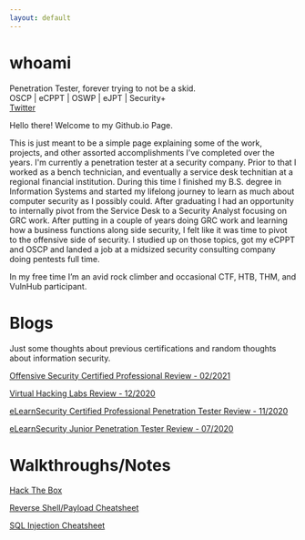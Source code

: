 ```yaml
---
layout: default
---
```


# whoami

Penetration Tester, forever trying to not be a skid.  
OSCP | eCPPT | OSWP | eJPT | Security+  
[Twitter](https://twitter.com/x0_Neo)    

Hello there! Welcome to my Github.io Page.  

This is just meant to be a simple page explaining some of the work, projects, and other assorted accomplishments I’ve completed over the years.  I'm currently a penetration tester at a security company.  Prior to that I worked as a bench technician, and eventually a service desk technitian at a regional financial institution.  During this time I finished my B.S. degree in Information Systems and started my lifelong journey to learn as much about computer security as I possibly could.  After graduating I had an opportunity to internally pivot from the Service Desk to a Security Analyst focusing on GRC work.  After putting in a couple of years doing GRC work and learning how a business functions along side security, I felt like it was time to pivot to the offensive side of security.  I studied up on those topics, got my eCPPT and OSCP and landed a job at a midsized security consulting company doing pentests full time.

In my free time I’m an avid rock climber and occasional CTF, HTB, THM, and VulnHub participant. 

# Blogs  
Just some thoughts about previous certifications and random thoughts about information security.  

[Offensive Security Certified Professional Review - 02/2021](./Blog/OSCPReview.md)  

[Virtual Hacking Labs Review - 12/2020](./Blog/VHLReview.md)

[eLearnSecurity Certified Professional Penetration Tester Review - 11/2020](./Blog/ecpptReview.md)

[eLearnSecurity Junior Penetration Tester Review - 07/2020](./Blog/ejptReview.md)


# Walkthroughs/Notes

[Hack The Box](./HTB/)

[Reverse Shell/Payload Cheatsheet](./misc/RevShellCS.md)

[SQL Injection Cheatsheet](./misc/SQLI_Cheatsheet.md)

